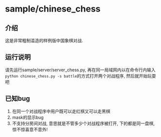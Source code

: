 # sample/chinese_chess

## 介绍

这是非常粗制滥造的样例版中国象棋对战.

## 运行说明

请先运行sample/server/server_chess.py,
再在同一局域网内以在命令行内输入`python chinese_chess.py -s battle`的方式打开两个对战程序,
然后就开始玩耍吧

## 已知bug

1. 在同一个对战程序中用户既可以走红棋又可以走黑棋
2. mask的显示bug
3. 不支持分房间对战, 意思就是不管多少个对战程序被打开, 下的都是同一盘棋,
   惊不惊喜意不意外!
